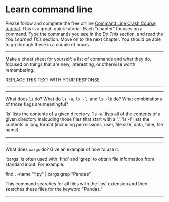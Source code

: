 # Learn command line

Please follow and complete the free online [Command Line Crash Course
tutorial](http://cli.learncodethehardway.org/book/). This is a great,
quick tutorial. Each "chapter" focuses on a command. Type the commands
you see in the _Do This_ section, and read the _You Learned This_
section. Move on to the next chapter. You should be able to go through
these in a couple of hours.


---

Make a cheat sheet for yourself: a list of commands and what they do, focused on things that are new, interesting, or otherwise worth remembering.

REPLACE THIS TEXT WITH YOUR RESPONSE

---


---

What does `ls` do? What do `ls -a`, `ls -l`, and `ls -lh` do? What combinations of those flags are meaningful?

'ls' lists the contents of a given directory.  'ls -a' lists all of the contents of a given directory inalcuding those files that start with a '.'.  'ls -l' lists the contents in long format (including permissions, user, file size, data, time, file name)

---


---

What does `xargs` do? Give an example of how to use it.

'xargs' is often used with 'find' and 'grep' to obtain file information from standard input.  For example:

find . -name "*.py" | xargs grep "Pandas"

This command searches for all files with the '.py' extension and then searches these files for the keyword "Pandas."

---
